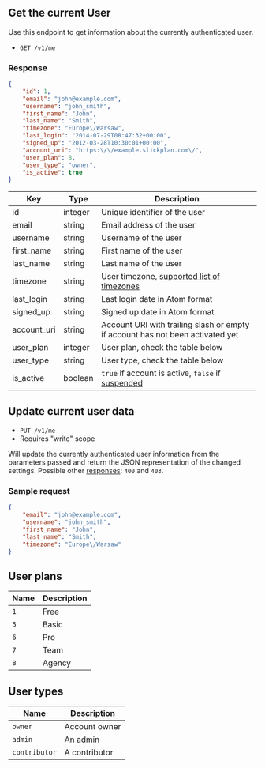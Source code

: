 ## Get the current User

Use this endpoint to get information about the currently authenticated user.

* `GET /v1/me`

### Response
``` json
{
    "id": 1,
    "email": "john@example.com",
    "username": "john_smith",
    "first_name": "John",
    "last_name": "Smith",
    "timezone": "Europe\/Warsaw",
    "last_login": "2014-07-29T08:47:32+00:00",
    "signed_up": "2012-03-28T10:30:01+00:00",
    "account_uri": "https:\/\/example.slickplan.com\/",
    "user_plan": 8,
    "user_type": "owner",
    "is_active": true
}
```
Key | Type | Description
--- | --- | ---
id | integer | Unique identifier of the user
email | string | Email address of the user
username | string | Username of the user
first_name | string | First name of the user
last_name | string | Last name of the user
timezone | string | User timezone, [supported list of timezones](https://php.net/manual/en/timezones.php)
last_login | string | Last login date in Atom format
signed_up | string | Signed up date in Atom format
account_uri | string | Account URI with trailing slash or empty if account has not been activated yet
user_plan | integer | User plan, check the table below
user_type | string | User type, check the table below
is_active | boolean | `true` if account is active, `false` if [suspended](https://help.slickplan.com/hc/en-us/articles/207020716)

## Update current user data

* `PUT /v1/me`
* Requires "write" scope

Will update the currently authenticated user information from the parameters passed and return the JSON representation of the changed settings. Possible other [responses](./../sections/responses.md): `400` and `403`.

### Sample request
``` json
{
    "email": "john@example.com",
    "username": "john_smith",
    "first_name": "John",
    "last_name": "Smith",
    "timezone": "Europe\/Warsaw"
}
```

## User plans

Name | Description
--- | ---
`1` | Free
`5` | Basic
`6` | Pro
`7` | Team
`8` | Agency

## User types

Name | Description
--- | ---
`owner` | Account owner
`admin` | An admin
`contributor` | A contributor